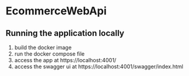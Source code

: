 # EcommerceWebApi

## Running the application locally
1. build the docker image
2. run the docker compose file
3. access the app at https://localhost:4001/
4. access the swagger ui at https://localhost:4001/swagger/index.html


